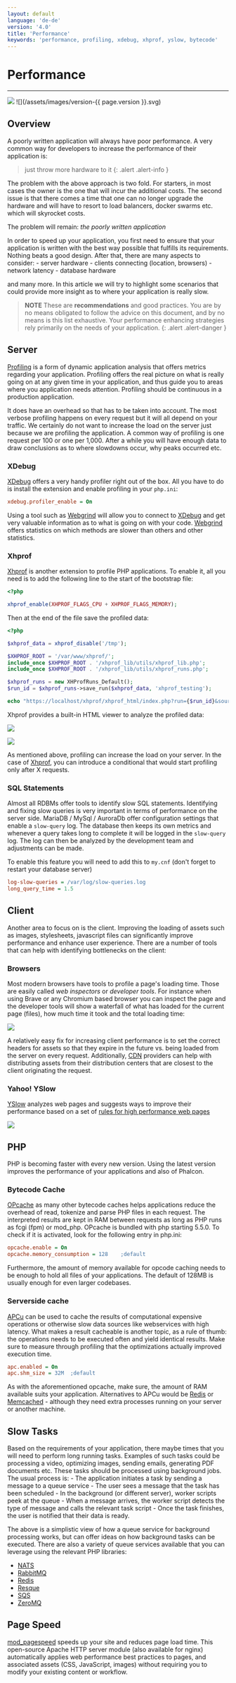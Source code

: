 ```yaml
---
layout: default
language: 'de-de'
version: '4.0'
title: 'Performance'
keywords: 'performance, profiling, xdebug, xhprof, yslow, bytecode'
---
```


# Performance

* * *

![](/assets/images/document-status-stable-success.svg) ![](/assets/images/version-{{ page.version }}.svg)

## Overview

A poorly written application will always have poor performance. A very common way for developers to increase the performance of their application is:

> just throw more hardware to it
{: .alert .alert-info }

The problem with the above approach is two fold. For starters, in most cases the owner is the one that will incur the additional costs. The second issue is that there comes a time that one can no longer upgrade the hardware and will have to resort to load balancers, docker swarms etc. which will skyrocket costs.

The problem will remain: *the poorly written application*

In order to speed up your application, you first need to ensure that your application is written with the best way possible that fulfills its requirements. Nothing beats a good design. After that, there are many aspects to consider: - server hardware - clients connecting (location, browsers) - network latency - database hardware

and many more. In this article we will try to highlight some scenarios that could provide more insight as to where your application is really slow.

> **NOTE** These are **recommendations** and good practices. You are by no means obligated to follow the advice on this document, and by no means is this list exhaustive. Your performance enhancing strategies rely primarily on the needs of your application.
{: .alert .alert-danger }

## Server

[Profiling](https://en.wikipedia.org/wiki/Profiling_(computer_programming)) is a form of dynamic application analysis that offers metrics regarding your application. Profiling offers the real picture on what is really going on at any given time in your application, and thus guide you to areas where you application needs attention. Profiling should be continuous in a production application.

It does have an overhead so that has to be taken into account. The most verbose profiling happens on every request but it will all depend on your traffic. We certainly do not want to increase the load on the server just because we are profiling the application. A common way of profiling is one request per 100 or one per 1,000. After a while you will have enough data to draw conclusions as to where slowdowns occur, why peaks occurred etc.

### XDebug

[XDebug](https://xdebug.org/docs) offers a very handy profiler right out of the box. All you have to do is install the extension and enable profiling in your `php.ini`:

```ini
xdebug.profiler_enable = On
```

Using a tool such as [Webgrind](https://github.com/jokkedk/webgrind) will allow you to connect to [XDebug](https://xdebug.org/docs) and get very valuable information as to what is going on with your code. [Webgrind](https://github.com/jokkedk/webgrind) offers statistics on which methods are slower than others and other statistics.

### Xhprof

[Xhprof](https://github.com/facebook/xhprof) is another extension to profile PHP applications. To enable it, all you need is to add the following line to the start of the bootstrap file:

```php
<?php

xhprof_enable(XHPROF_FLAGS_CPU + XHPROF_FLAGS_MEMORY);
```

Then at the end of the file save the profiled data:

```php
<?php

$xhprof_data = xhprof_disable('/tmp');

$XHPROF_ROOT = '/var/www/xhprof/';
include_once $XHPROF_ROOT . '/xhprof_lib/utils/xhprof_lib.php';
include_once $XHPROF_ROOT . '/xhprof_lib/utils/xhprof_runs.php';

$xhprof_runs = new XHProfRuns_Default();
$run_id = $xhprof_runs->save_run($xhprof_data, 'xhprof_testing');

echo "https://localhost/xhprof/xhprof_html/index.php?run={$run_id}&source=xhprof_testing\n";
```

Xhprof provides a built-in HTML viewer to analyze the profiled data:

![](/assets/images/content/performance-xhprof-2.jpg)

![](/assets/images/content/performance-xhprof-1.jpg)

As mentioned above, profiling can increase the load on your server. In the case of [Xhprof](https://github.com/facebook/xhprof), you can introduce a conditional that would start profiling only after X requests.

### SQL Statements

Almost all RDBMs offer tools to identify slow SQL statements. Identifying and fixing slow queries is very important in terms of performance on the server side. MariaDB / MySql / AuroraDb offer configuration settings that enable a `slow-query` log. The database then keeps its own metrics and whenever a query takes long to complete it will be logged in the `slow-query` log. The log can then be analyzed by the development team and adjustments can be made.

To enable this feature you will need to add this to `my.cnf` (don't forget to restart your database server)

```ini
log-slow-queries = /var/log/slow-queries.log
long_query_time = 1.5
```

## Client

Another area to focus on is the client. Improving the loading of assets such as images, stylesheets, javascript files can significantly improve performance and enhance user experience. There are a number of tools that can help with identifying bottlenecks on the client:

### Browsers

Most modern browsers have tools to profile a page's loading time. Those are easily called *web inspectors* or *developer tools*. For instance when using Brave or any Chromium based browser you can inspect the page and the developer tools will show a waterfall of what has loaded for the current page (files), how much time it took and the total loading time:

![](/assets/images/content/performance-chrome-1.jpg)

A relatively easy fix for increasing client performance is to set the correct headers for assets so that they expire in the future vs. being loaded from the server on every request. Additionally, [CDN](https://en.wikipedia.org/wiki/Content_delivery_network) providers can help with distributing assets from their distribution centers that are closest to the client originating the request.

### Yahoo! YSlow

[YSlow](https://developer.yahoo.com/yslow) analyzes web pages and suggests ways to improve their performance based on a set of [rules for high performance web pages](https://developer.yahoo.com/performance/rules.html)

![](/assets/images/content/performance-yslow-1.jpg)

## PHP

PHP is becoming faster with every new version. Using the latest version improves the performance of your applications and also of Phalcon.

### Bytecode Cache

[OPcache](https://php.net/manual/en/book.opcache.php) as many other bytecode caches helps applications reduce the overhead of read, tokenize and parse PHP files in each request. The interpreted results are kept in RAM between requests as long as PHP runs as fcgi (fpm) or mod_php. OPcache is bundled with php starting 5.5.0. To check if it is activated, look for the following entry in php.ini:

```ini
opcache.enable = On
opcache.memory_consumption = 128    ;default
```

Furthermore, the amount of memory available for opcode caching needs to be enough to hold all files of your applications. The default of 128MB is usually enough for even larger codebases.

### Serverside cache

[APCu](https://php.net/manual/en/book.apcu.php) can be used to cache the results of computational expensive operations or otherwise slow data sources like webservices with high latency. What makes a result cacheable is another topic, as a rule of thumb: the operations needs to be executed often and yield identical results. Make sure to measure through profiling that the optimizations actually improved execution time.

```ini
apc.enabled = On
apc.shm_size = 32M  ;default
```

As with the aforementioned opcache, make sure, the amount of RAM available suits your application. Alternatives to APCu would be [Redis](https://redis.io/) or [Memcached](https://memcached.org/) - although they need extra processes running on your server or another machine.

## Slow Tasks

Based on the requirements of your application, there maybe times that you will need to perform long running tasks. Examples of such tasks could be processing a video, optimizing images, sending emails, generating PDF documents etc. These tasks should be processed using background jobs. The usual process is: - The application initiates a task by sending a message to a queue service - The user sees a message that the task has been scheduled - In the background (or different server), worker scripts peek at the queue - When a message arrives, the worker script detects the type of message and calls the relevant task script - Once the task finishes, the user is notified that their data is ready.

The above is a simplistic view of how a queue service for background processing works, but can offer ideas on how background tasks can be executed. There are also a variety of queue services available that you can leverage using the relevant PHP libraries:

* [NATS](https://nats.io)
* [RabbitMQ](https://www.rabbitmq.com/)
* [Redis](https://redis.io/)
* [Resque](https://github.com/chrisboulton/php-resque)
* [SQS](https://aws.amazon.com/sqs/)
* [ZeroMQ](https://www.zeromq.org/)

## Page Speed

[mod_pagespeed](https://www.modpagespeed.com/) speeds up your site and reduces page load time. This open-source Apache HTTP server module (also available for nginx) automatically applies web performance best practices to pages, and associated assets (CSS, JavaScript, images) without requiring you to modify your existing content or workflow.